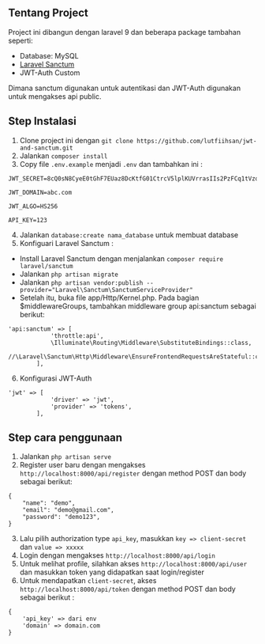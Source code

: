 ## Tentang Project

Project ini dibangun dengan laravel 9 dan beberapa package tambahan seperti:

- Database: MySQL
- [Laravel Sanctum](https://laravel.com/docs/9.x/sanctum)
- JWT-Auth Custom

Dimana sanctum digunakan untuk autentikasi dan JWT-Auth digunakan untuk mengakses api public.

## Step Instalasi

1. Clone project ini dengan `git clone https://github.com/lutfiihsan/jwt-and-sanctum.git`
2. Jalankan `composer install`
3. Copy file `.env.example` menjadi `.env` dan tambahkan ini :
```
JWT_SECRET=8cQ0sN8CyeE0tGhF7EUaz8DcKtfG01CtrcV5lplKUVrrasIIs2PzFCq1tVzqOQOZ

JWT_DOMAIN=abc.com

JWT_ALGO=HS256

API_KEY=123
```

4. Jalankan `database:create nama_database` untuk membuat database
5. Konfiguari Laravel Sanctum : 
- Install Laravel Sanctum dengan menjalankan `composer require laravel/sanctum`
- Jalankan `php artisan migrate`
- Jalankan `php artisan vendor:publish --provider="Laravel\Sanctum\SanctumServiceProvider"`
- Setelah itu, buka file app/Http/Kernel.php. Pada bagian $middlewareGroups, tambahkan middleware group api:sanctum sebagai berikut:
```
'api:sanctum' => [
            'throttle:api',
            \Illuminate\Routing\Middleware\SubstituteBindings::class,
            //\Laravel\Sanctum\Http\Middleware\EnsureFrontendRequestsAreStateful::class,
        ],
```
6. Konfigurasi JWT-Auth
```
'jwt' => [
            'driver' => 'jwt',
            'provider' => 'tokens',
        ], 
```

## Step cara penggunaan

1. Jalankan `php artisan serve`
2. Register user baru dengan mengakses `http://localhost:8000/api/register` dengan method POST dan body sebagai berikut:
```
{
    "name": "demo",
    "email": "demo@gmail.com",
    "password": "demo123",
}
```
3. Lalu pilih authorization type `api_key`, masukkan `key => client-secret` dan `value => xxxxx`
4. Login dengan mengakses `http://localhost:8000/api/login`
5. Untuk melihat profile, silahkan akses `http://localhost:8000/api/user` dan masukkan token yang didapatkan saat login/register
6. Untuk mendapatkan `client-secret`, akses `http://localhost:8000/api/token` dengan method POST dan body sebagai berikut :
```
{
    'api_key' => dari env
    'domain' => domain.com
} 
```
